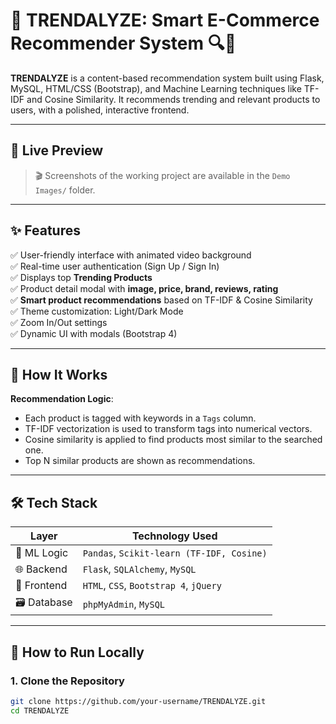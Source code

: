 # 🌟 TRENDALYZE: Smart E-Commerce Recommender System 🔍🛒

**TRENDALYZE** is a content-based recommendation system built using Flask, MySQL, HTML/CSS (Bootstrap), and Machine Learning techniques like TF-IDF and Cosine Similarity. It recommends trending and relevant products to users, with a polished, interactive frontend.

---

## 📸 Live Preview

> 🎬 Screenshots of the working project are available in the `Demo Images/` folder.

---

## ✨ Features

✅ User-friendly interface with animated video background  
✅ Real-time user authentication (Sign Up / Sign In)  
✅ Displays top **Trending Products**  
✅ Product detail modal with **image, price, brand, reviews, rating**  
✅ **Smart product recommendations** based on TF-IDF & Cosine Similarity  
✅ Theme customization: Light/Dark Mode  
✅ Zoom In/Out settings  
✅ Dynamic UI with modals (Bootstrap 4)

---

## 🧠 How It Works

**Recommendation Logic**:

- Each product is tagged with keywords in a `Tags` column.
- TF-IDF vectorization is used to transform tags into numerical vectors.
- Cosine similarity is applied to find products most similar to the searched one.
- Top N similar products are shown as recommendations.

---

## 🛠️ Tech Stack

| Layer       | Technology Used                           |
| ----------- | ----------------------------------------- |
| 🧠 ML Logic | `Pandas`, `Scikit-learn (TF-IDF, Cosine)` |
| 🌐 Backend  | `Flask`, `SQLAlchemy`, `MySQL`            |
| 🎨 Frontend | `HTML`, `CSS`, `Bootstrap 4`, `jQuery`    |
| 🗃️ Database | `phpMyAdmin`, `MySQL`                     |

---

## 🚀 How to Run Locally

### 1. Clone the Repository

```bash
git clone https://github.com/your-username/TRENDALYZE.git
cd TRENDALYZE
```
